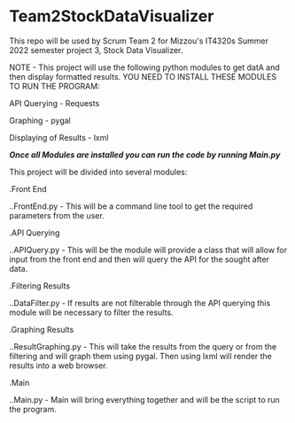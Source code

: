 # Team2StockDataVisualizer

This repo will be used by Scrum Team 2 for Mizzou's IT4320s Summer 2022 semester project 3, Stock Data Visualizer. 

NOTE - This project will use the following python modules to get datA and then display formatted results. YOU NEED TO INSTALL THESE MODULES TO RUN THE PROGRAM:

API Querying - Requests

Graphing - pygal

Displaying of Results - lxml

*****Once all Modules are installed you can run the code by running Main.py*****

This project will be divided into several modules: 

.Front End

  ..FrontEnd.py - This will be a command line tool to get the required parameters from the user. 
  
.API Querying 

  ..APIQuery.py - This will be the module will provide a class that will allow for input from the front end and then will query the API for the sought after data. 
  
.Filtering Results

  ..DataFilter.py - If results are not filterable through the API querying this module will be necessary to filter the results. 
  
.Graphing Results

  ..ResultGraphing.py - This will take the results from the query or from the filtering and will graph them using pygal. Then using lxml will render the results into a web browser. 
  
.Main

  ..Main.py - Main will bring everything together and will be the script to run the program.  

